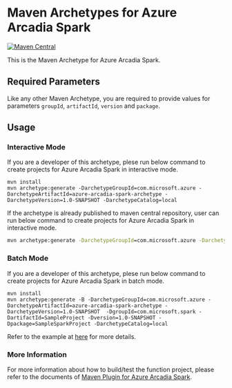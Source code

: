 # Maven Archetypes for Azure Arcadia Spark
[![Maven Central](!!!)](!!!)

This is the Maven Archetype for Azure Arcadia Spark.

## Required Parameters

Like any other Maven Archetype, you are required to provide values for parameters `groupId`, `artifactId`, `version` and `package`.

## Usage

### Interactive Mode
If you are a developer of this archetype, plese run below command to create projects for Azure Arcadia Spark in interactive mode.

```
mvn install
mvn archetype:generate -DarchetypeGroupId=com.microsoft.azure -DarchetypeArtifactId=azure-arcadia-spark-archetype -DarchetypeVersion=1.0-SNAPSHOT -DarchetypeCatalog=local
```

If the archetype is already published to maven central repository, user can run below command to create projects for Azure Arcadia Spark in interactive mode.

```cmd
mvn archetype:generate -DarchetypeGroupId=com.microsoft.azure -DarchetypeArtifactId=azure-arcadia-spark-archetype -DarchetypeVersion=1.0-SNAPSHOT
```

### Batch Mode
If you are a developer of this archetype, plese run below command to create projects for Azure Arcadia Spark in batch mode.

```
mvn install
mvn archetype:generate -B -DarchetypeGroupId=com.microsoft.azure -DarchetypeArtifactId=azure-arcadia-spark-archetype -DarchetypeVersion=1.0-SNAPSHOT  -DgroupId=com.microsoft.spark -DartifactId=SampleProject -Dversion=1.0-SNAPSHOT -Dpackage=SampleSparkProject -DarchetypeCatalog=local
```

Refer to the example at [here](https://maven.apache.org/archetype/maven-archetype-plugin/examples/generate-batch.html) for more details.

### More Information
For more information about how to build/test the function project, please refer to the documents of [Maven Plugin for Azure Arcadia Spark](!!!).
